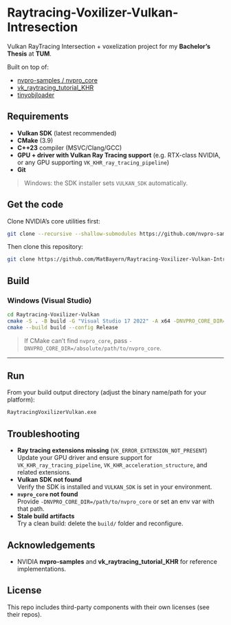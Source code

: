 # Raytracing-Voxilizer-Vulkan-Intresection

Vulkan RayTracing Intersection + voxelization project for my **Bachelor’s Thesis** at **TUM**.

Built on top of:

- [nvpro-samples / nvpro_core](https://github.com/nvpro-samples/nvpro_core)
- [vk_raytracing_tutorial_KHR](https://github.com/nvpro-samples/vk_raytracing_tutorial_KHR)
- [tinyobjloader](https://github.com/tinyobjloader/tinyobjloader)


## Requirements

- **Vulkan SDK** (latest recommended)
- **CMake** (3.9)
- **C++23** compiler (MSVC/Clang/GCC)
- **GPU + driver with Vulkan Ray Tracing support**  (e.g. RTX-class NVIDIA, or any GPU supporting `VK_KHR_ray_tracing_pipeline`)
- **Git**

> Windows: the SDK installer sets `VULKAN_SDK` automatically.  


## Get the code

Clone NVIDIA’s core utilities first:

```bash
git clone --recursive --shallow-submodules https://github.com/nvpro-samples/nvpro_core.git
```

Then clone this repository:

```bash
git clone https://github.com/MatBayern/Raytracing-Voxilizer-Vulkan-Intresection.git
```

## Build

### Windows (Visual Studio)

```bash
cd Raytracing-Voxilizer-Vulkan
cmake -S . -B build -G "Visual Studio 17 2022" -A x64 -DNVPRO_CORE_DIR=../nvpro_core
cmake --build build --config Release
```

> If CMake can’t find `nvpro_core`, pass `-DNVPRO_CORE_DIR=/absolute/path/to/nvpro_core`.

---

## Run

From your build output directory (adjust the binary name/path for your platform):

```bash
RaytracingVoxilizerVulkan.exe
```


## Troubleshooting

- **Ray tracing extensions missing** (`VK_ERROR_EXTENSION_NOT_PRESENT`)  
  Update your GPU driver and ensure support for `VK_KHR_ray_tracing_pipeline`, `VK_KHR_acceleration_structure`, and related extensions.
- **Vulkan SDK not found**  
  Verify the SDK is installed and `VULKAN_SDK` is set in your environment.
- **`nvpro_core` not found**  
  Provide `-DNVPRO_CORE_DIR=/path/to/nvpro_core` or set an env var with that path.
- **Stale build artifacts**  
  Try a clean build: delete the `build/` folder and reconfigure.

## Acknowledgements

- NVIDIA **nvpro-samples** and **vk_raytracing_tutorial_KHR** for reference implementations.

## License

This repo includes third-party components with their own licenses (see their repos).
